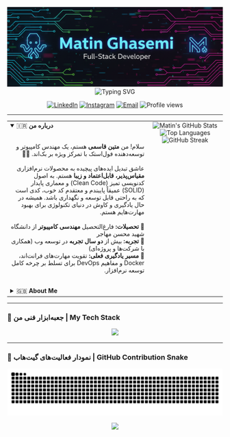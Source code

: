 <div align="center">
  <img src="https://raw.githubusercontent.com/matinamking/matinamking/main/banner.png" alt="Matin Ghasemi - Full-Stack Developer Banner">
</div>

<div align="center">
  <img src="https://readme-typing-svg.vercel.app/api?font=Fira+Code&weight=700&size=28&pause=1000&color=00D2FF&center=true&vCenter=true&width=500&lines=Welcome+to+my+Digital+Garden+🌱;I'm+a+Full-Stack+Developer;PHP+%7C+Laravel+%7C+Vue.js+Expert" alt="Typing SVG"/>
</div>

<p align="center">
  <a href="https://linkedin.com/in/matinamking" target="_blank"><img src="https://img.shields.io/badge/LinkedIn-0077B5?style=for-the-badge&logo=linkedin&logoColor=white" alt="LinkedIn"></a>
  <a href="https://instagram.com/matinamking" target="_blank"><img src="https://img.shields.io/badge/Instagram-E4405F?style=for-the-badge&logo=instagram&logoColor=white" alt="Instagram"></a>
  <a href="mailto:matin.ghasemi.dev@gmail.com" target="_blank"><img src="https://img.shields.io/badge/Email-D14836?style=for-the-badge&logo=gmail&logoColor=white" alt="Email"></a>
  <img src="https://komarev.com/ghpvc/?username=matinamking&label=PROFILE%20VIEWS&color=00D2FF&style=for-the-badge" alt="Profile views"/>
</p>

---

<table>
  <tr>
    <td valign="top" width="65%">
      <details open>
        <summary>🇮🇷 <strong>درباره من</strong></summary>
        <br/>
        <p dir="rtl">
          سلام! من <strong>متین قاسمی</strong> هستم، یک مهندس کامپیوتر و توسعه‌دهنده فول‌استک با تمرکز ویژه بر بک‌اند. 👨‍💻
          <br><br>
          عاشق تبدیل ایده‌های پیچیده به محصولات نرم‌افزاری <strong>مقیاس‌پذیر، قابل‌اعتماد و زیبا</strong> هستم. به اصول کدنویسی تمیز (Clean Code) و معماری پایدار (SOLID) عمیقاً پایبندم و معتقدم کد خوب، کدی است که به راحتی قابل توسعه و نگهداری باشد. همیشه در حال یادگیری و کاوش در دنیای تکنولوژی برای بهبود مهارت‌هایم هستم.
          <br/><br/>
          🔹 <strong>تحصیلات:</strong> فارغ‌التحصیل <strong>مهندسی کامپیوتر</strong> از دانشگاه شهید محسن مهاجر<br/>
          🔹 <strong>تجربه:</strong> بیش از <strong>دو سال تجربه</strong> در توسعه وب (همکاری با شرکت‌ها و پروژه‌ای)<br/>
          🔹 <strong>مسیر یادگیری فعلی:</strong> تقویت مهارت‌های فرانت‌اند، Docker و مفاهیم DevOps برای تسلط بر چرخه کامل توسعه نرم‌افزار.
        </p>
      </details>
      <br/>
      <details>
        <summary>🇬🇧 <strong>About Me</strong></summary>
        <br/>
        <p align="left">
          Hi there! I'm Matin Ghasemi, a Computer Engineer and Full-Stack Developer with a strong focus on the back-end. 👨‍💻
          <br><br>
          I'm passionate about transforming complex ideas into <strong>scalable, reliable, and elegant</strong> software solutions. As a firm believer in Clean Code principles and SOLID architecture, I'm convinced that good code is both maintainable and extensible. I'm constantly learning and exploring the tech world to enhance my skills.
          <br/><br/>
          🔹 <strong>Education:</strong> Bachelor's in <strong>Computer Engineering</strong>.<br/>
          🔹 <strong>Experience:</strong> Over <strong>2 years of hands-on experience</strong> in web development (corporate and project-based).<br/>
          🔹 <strong>Current Learning Path:</strong> Sharpening my front-end skills, diving deeper into <strong>Docker</strong>, and mastering <strong>DevOps</strong> concepts to command the full development lifecycle.
        </p>
      </details>
    </td>
    <td valign="top" width="35%">
      <div align="center">
        <img src="https://github-readme-stats.vercel.app/api?username=matinamking&show_icons=true&theme=react&border_color=00D2FF&include_all_commits=true&count_private=true" alt="Matin's GitHub Stats"/>
        <br/>
        <img src="https://github-readme-stats.vercel.app/api/top-langs/?username=matinamking&layout=compact&theme=react&border_color=00D2FF" alt="Top Languages"/>
        <br/>
        <img src="https://github-readme-streak-stats.herokuapp.com?user=matinamking&theme=react&border_color=00D2FF" alt="GitHub Streak"/>
      </div>
    </td>
  </tr>
</table>

---

### 🚀 جعبه‌ابزار فنی من | My Tech Stack
<p align="center">
  <img src="https://skillicons.dev/icons?i=php,laravel,livewire,js,vue,alpinejs,html,css,bootstrap,tailwind,mysql,figma,git,docker,postman&perline=8" />
</p>

---

### 🐍 نمودار فعالیت‌های گیت‌هاب | GitHub Contribution Snake
<div align="center">
  <img src="https://raw.githubusercontent.com/matinamking/matinamking/output/github-contribution-grid-snake-dark.svg" alt="Snake animation">
</div>

<p align="center">
  <img src="https://raw.githubusercontent.com/MartinHeinz/MartinHeinz/master/wave.gif" width="30px">
</p>
